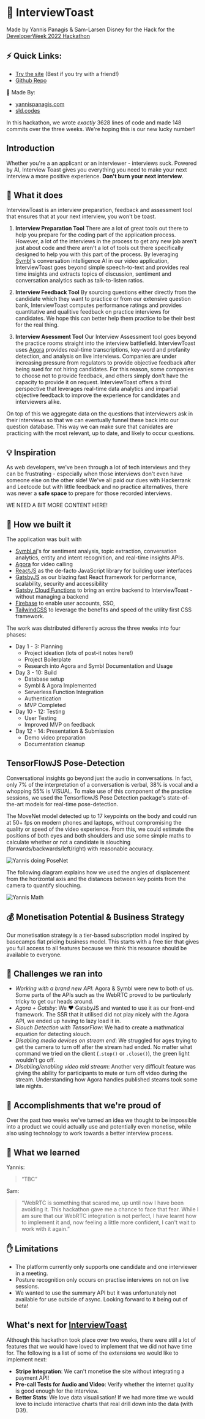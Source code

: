 # 🥪 InterviewToast



Made by Yannis Panagis & Sam-Larsen Disney for the Hack for the [DeveloperWeek 2022 Hackathon](https://developerweek-2022-hackathon.devpost.com/)

## ⚡️ Quick Links:

- [Try the site](https://interviewtoast.com) (Best if you try with a friend!)
- [Github Repo](https://github.com/yp717/interviewtoast)

🔨 Made By:
- [yannispanagis.com](https://yannispanagis.com/)
- [sld.codes](https://sld.codes/)

In this hackathon, we wrote _exactly_ 3628 lines of code and made 148 commits over the three weeks. We're hoping this is our new lucky number!

## Introduction

Whether you're a an applicant or an interviewer - interviews suck. Powered by AI, Interview Toast gives you everything you need to make your next interview a more positive experience. **Don't burn your next interview**.

## 🤩 What it does

InterviewToast is an interview preparation, feedback and assessment tool that ensures that at your next interview, you won't be toast.

1. **Interview Preparation Tool** There are a lot of great tools out there to help you prepare for the coding part of the application process. However, a lot of the interviews in the process to get any new job aren't just about code and there aren't a lot of tools out there specifically designed to help you with this part of the process. By leveraging [Symbl](https://symbl.ai/)'s conversation intelligence AI in our video application, InterviewToast goes beyond simple speech-to-text and provides real time insights and extracts topics of discussion, sentiment and conversation analytics such as talk-to-listen ratios.

2. **Interview Feedback Tool** By sourcing questions either directly from the candidate which they want to practice or from our extensive question bank, InterviewToast computes performance ratings and provides quantitative and qualitive feedback on practice interviews for candidates. We hope this can better help them practice to be their best for the real thing.

3. **Interview Asessment Tool** Our Interview Assessment tool goes beyond the practice rooms straight into the interview battlefield. InterviewToast uses [Agora](https://agora.io) provides real-time transcriptions, key-word and profanity detection, and analysis on live interviews. Companies are under increasing pressure from regulators to provide objective feedback after being sued for not hiring candidates. For this reason, some companies to choose not to provide feedback, and others simply don't have the capacity to provide it on request. InterviewToast offers a third perspective that leverages real-time data analytics and impartial objective feedback to improve the experience for candidates and interviewers alike.

On top of this we aggregate data on the questions that interviewers ask in their interviews so that we can eventually funnel these back into our question database. This way we can make sure that canidates are practicing with the most relevant, up to date, and likely to occur questions.

## 💡 Inspiration

As web developers, we've been through a lot of tech interviews and they can be frustrating - especially when those interviews don't even have someone else on the other side! We've all paid our dues with Hackerrank and Leetcode but with little feedback and no practice alternatives, there was never a **safe space** to prepare for those recorded interviews.

WE NEED A BIT MORE CONTENT HERE!

## 🚀 How we built it

The application was built with

- [Symbl.ai](https://symbl.ai/)'s for sentiment analysis, topic extraction, conversation analytics, entity and intent recognition, and real-time insights APIs.
- [Agora](https://agora.io) for video calling
- [ReactJS](https://reactjs.org/) as the de-facto JavaScript library for building user interfaces
- [GatsbyJS](https://www.gatsbyjs.com/) as our blazing fast React framework for performance, scalability, security and accessibility
- [Gatsby Cloud Functions](https://www.gatsbyjs.com/products/cloud/functions/) to bring an entire backend to InterviewToast - without managing a backend
- [Firebase](https://firebase.google.com/) to enable user accounts, SSO,
- [TailwindCSS](https://tailwindcss.com/) to leverage the benefits and speed of the utility first CSS framework.

The work was distributed differently across the three weeks into four phases:

- Day 1 - 3: Planning 
  - Project ideation (lots of post-it notes here!)
  - Project Boilerplate
  - Research into Agora and Symbl Documentation and Usage
- Day 3 - 10: Build 
  - Database setup
  - Symbl & Agora Implemented
  - Serverless Function Integration
  - Authentication
  - MVP Completed
- Day 10 - 12: Testing 
  - User Testing
  - Improved MVP on feedback
- Day 12 - 14: Presentation & Submission
  - Demo video preparation
  - Documentation cleanup

## TensorFlowJS Pose-Detection 

Conversational insights go beyond just the audio in conversations. In fact, only 7% of the interpretation of a conversation is verbal, 38% is vocal and a whopping 55% is VISUAL. To make use of this component of the practice sessions, we used the TensorflowJS Pose Detection package's state-of-the-art models for real-time pose-detection.

The MoveNet model detected up to 17 keypoints on the body and could run at 50+ fps on modern phones and laptops, without compromising the quality or speed of the video experience. From this, we could estimate the positions of both eyes and both shoulders and use some simple maths to calculate whether or not a candidate is slouching (forwards/backwards/left/right) with reasonable accuracy. 

![Yannis doing PoseNet](https://ik.imagekit.io/sld/posenet_7TKTXAGDv.png?ik-sdk-version=javascript-1.4.3&updatedAt=1644276452905)

The following diagram explains how we used the angles of displacement from the horizontal axis and the distances between key points from the camera to quantify slouching.

![Yannis Math](https://ik.imagekit.io/sld/diagram_etUz7N6nZKn.png?ik-sdk-version=javascript-1.4.3&updatedAt=1644276451972)

## 💰 Monetisation Potential & Business Strategy

Our monetisation strategy is a tier-based subscription model inspired by basecamps flat pricing business model. This starts with a free tier that gives you full access to all features because we think this resource should be available to everyone.

## 🧐 Challenges we ran into

- *Working with a brand new API*: Agora & Symbl were new to both of us. Some parts of the APIs such as the WebRTC proved to be particularly tricky to get our heads around.
- *Agora + Gatsby*: We ❤️ GatsbyJS and wanted to use it as our front-end framework. The SSR that it utilised did not play nicely with the Agora API, we ended up having to lazy load it in.
- *Slouch Detection with TensorFlow*: We had to create a mathmatical equation for detecting slouch. 
- *Disabling media devices on stream end*: We struggled for ages trying to get the camera to turn off after the stream had ended. No matter what command we tried on the client (`.stop()` or `.close()`), the green light wouldn't go off.
- *Disabling/enabling video mid stream*: Another very difficult feature was giving the ability for participants to mute or turn off video during the stream. Understanding how Agora handles published steams took some late nights.

## 💪 Accomplishments that we're proud of

Over the past two weeks we've turned an idea we thought to be impossible into a product we could actually use and potentially even monetise, while also using technology to work towards a better interview process. 

## 🤯 What we learned

Yannis:

> “TBC”

Sam:

> “WebRTC is something that scared me, up until now I have been avoiding it. This hackathon gave me a chance to face that fear. While I am sure that our WebRTC integration is not perfect, I have learnt how to implement it and, now feeling a little more confident, I can't wait to work with it again.”

## ✋ Limitations

- The platform currently only supports one candidate and one interviewer in a meeting.
- Posture recognition only occurs on practise interviews on not on live sessions.
- We wanted to use the summary API but it was unfortunately not available for use outside of async. Looking forward to it being out of beta!

## What's next for [InterviewToast](https://interviewtoast.com)

Although this hackathon took place over two weeks, there were still a lot of features that we would have loved to implement that we did not have time for. The following is a list of some of the extensions we would like to implement next:

- **Stripe Integration**: We can't monetise the site without integrating a payment API! 
- **Pre-call Tests for Audio and Video**: Verify whether the internet quality is good enough for the interview.
- **Better Stats**: We love data visualisation! If we had more time we would love to include interactive charts that real drill down into the data (with D3!).

